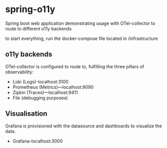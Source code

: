 # spring-o11y

Spring boot web application demonstrating usage with OTel-collector to route to different o11y backends

to start everything, run the docker-compose file located in /infrastructure

## o11y backends

OTel-collector is configured to route to, fulfilling the three pillars of observability:

- Loki (Logs)-localhost:3100
- Prometheus (Metrics)—localhost:9090
- Zipkin (Traces)—localhost:9411
- File (debugging purposes)

## Visualisation

Grafana is provisioned with the datasource and dashboards to visualize the data.

- Grafana-localhost:3000